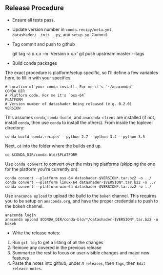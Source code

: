 ## Release Procedure

- Ensure all tests pass.

- Update version number in `conda.recipy/meta.yml`, `datashader/__init__.py`,
  and `setup.py`. Commit.

- Tag commit and push to github

    git tag -a x.x.x -m 'Version x.x.x'
    git push upstream master --tags

- Build conda packages

The exact procedure is platform/setup specific, so I'll define a few variables
here, to fill in with your specifics:

    # Location of your conda install. For me it's `~/anaconda/`
    CONDA_DIR
    # Platform code. For me it's `osx-64`
    PLATFORM
    # Version number of datashader being released (e.g. 0.2.0)
    VERSION

This assumes `conda`, `conda-build`, and `anaconda-client` are installed (if
not, install `conda`, then use `conda` to install the others). From inside the
toplevel directory:

    conda build conda.recipe/ --python 2.7 --python 3.4 --python 3.5

Next, `cd` into the folder where the builds end up.

    cd $CONDA_DIR/conda-bld/$PLATFORM

Use `conda convert` to convert over the missing platforms (skipping the one for
the platform you're currently on):

    conda convert --platform osx-64 datashader-$VERSION*.tar.bz2 -o ../
    conda convert --platform linux-64 datashader-$VERSION*.tar.bz2 -o ../
    conda convert --platform win-64 datashader-$VERSION*.tar.bz2 -o ../

Use `anaconda upload` to upload the build to the `bokeh` channel. This requires
you to be setup on `anaconda.org`, and have the proper credentials to push to
the bokeh channel.

    anaconda login
    anaconda upload $CONDA_DIR/conda-bld/*/datashader-$VERSION*.tar.bz2 -u bokeh

- Write the release notes:

 1. Run `git log` to get a listing of all the changes
 2. Remove any covered in the previous release
 3. Summarize the rest to focus on user-visible changes and major new features
 4. Paste the notes into github, under *n* `releases`, then `Tags`, then `Edit release notes`.
